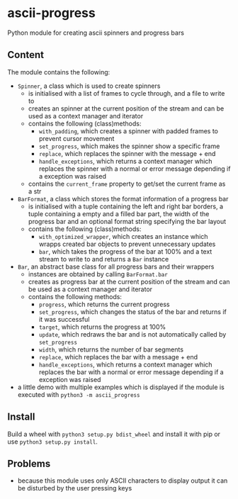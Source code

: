 # ascii-progress
Python module for creating ascii spinners and progress bars

## Content
The module contains the following:
 - `Spinner`, a class which is used to create spinners
   - is initialised with a list of frames to cycle through, and a file to write to
   - creates an spinner at the current position of the stream and can be used as a context manager and iterator
   - contains the following (class)methods:
     - `with_padding`, which creates a spinner with padded frames to prevent cursor movement
     - `set_progress`, which makes the spinner show a specific frame
     - `replace`, which replaces the spinner with the message + end
     - `handle_exceptions`, which returns a context manager which replaces the spinner with a normal or error message depending if a exception was raised
   - contains the `current_frame` property to get/set the current frame as a str
 - `BarFormat`, a class which stores the format information of a progress bar
   - is initialised with a tuple containing the left and right bar borders, a tuple containing a empty and a filled bar part, the width of the progress bar and an optional format string specifying the bar layout
   - contains the following (class)methods:
     - `with_optimized_wrapper`, which creates an instance which wrapps created bar objects to prevent unnecessary updates
     - `bar`, which takes the progress of the bar at 100% and a text stream to write to and returns a `Bar` instance
 - `Bar`, an abstract base class for all progress bars and their wrappers
    - instances are obtained by calling `BarFormat.bar`
    - creates as progress bar at the current position of the stream and can be used as a context manager and iterator
    - contains the following methods:
      - `progress`, which returns the current progress
      - `set_progress`, which changes the status of the bar and returns if it was successful
      - `target`, which returns the progress at 100%
      - `update`, which redraws the bar and is not automatically called by `set_progress`
      - `width`, which returns the number of bar segments
      - `replace`, which replaces the bar with a message + end
      - `handle_exceptions`, which returns a context manager which replaces the bar with a normal or error message depending if a exception was raised
  - a little demo with multiple examples which is displayed if the module is executed with `python3 -m ascii_progress`

## Install
Build a wheel with `python3 setup.py bdist_wheel` and install it with pip or use `python3 setup.py install`.

## Problems
 - because this module uses only ASCII characters to display output it can be disturbed by the user pressing keys